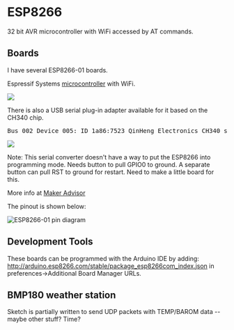 # ESP8266

32 bit AVR microcontroller with WiFi accessed by AT commands.

## Boards

I have several ESP8266-01 boards.

Espressif Systems <a href="https://en.wikipedia.org/wiki/ESP8266">microcontroller</a> with WiFi.

<img src="esp8266.png">

There is also a USB serial plug-in adapter available for it based on the CH340 chip.

<pre>
Bus 002 Device 005: ID 1a86:7523 QinHeng Electronics CH340 serial converter
</pre>

<img src="esp8266_usbserial.png">

Note: This serial converter doesn't have a way to put the ESP8266 into programming mode. Needs
button to pull GPIO0 to ground. A separate button can pull RST to ground for restart. Need to make a little board
for this. 

More info at [Maker Advisor](https://makeradvisor.com/esp8266-esp-01-usb-serial-programmer)

The pinout is shown below:

<img alt="ESP8266-01 pin diagram" src="https://components101.com/sites/default/files/component_pin/ESP8266-Pinout.png">

## Development Tools

These boards can be programmed with the Arduino IDE by adding: http://arduino.esp8266.com/stable/package_esp8266com_index.json 
in preferences->Additional Board Manager URLs.

## BMP180 weather station

Sketch is partially written to send UDP packets with TEMP/BAROM data -- maybe other stuff? Time?
